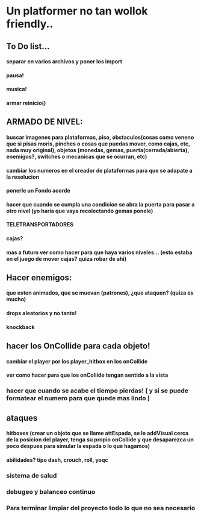 # Un platformer no tan wollok friendly..


## To Do list...

#### separar en varios archivos y poner los import

#### pausa!

#### musica!

#### armar reinicio()

## ARMADO DE NIVEL:
####    buscar imagenes para plataformas, piso, obstaculos(cosas como veneno que si pisas moris, pinches o cosas que puedas mover, como cajas, etc, nada muy original), objetos (monedas, gemas, puerta(cerrada/abierta), enemigos?, switches o mecanicas que se ocurran, etc)
####    cambiar los numeros en el creador de plataformas para que se adapate a la resolucion
####    ponerle un Fondo acorde
####    hacer que cuando se cumpla una condicion se abra la puerta para pasar a otro nivel (yo haria que vaya recolectando gemas ponele)
####    TELETRANSPORTADORES
####    cajas?
    
####    mas a futuro ver como hacer para que haya varios niveles... (esto estaba en el juego de mover cajas? quiza robar de ahi)
  
## Hacer enemigos:
   ####   que esten animados, que se muevan (patrones), ¿que ataquen? (quiza es mucho)
   ####   drops aleatorios y no tanto!
   ####   knockback


##  hacer los OnCollide para cada objeto!
  ####  cambiar el player por los player_hitbox en los onCollide
  ####  ver como hacer para que los onColiide tengan sentido a la vista
  

###  hacer que cuando se acabe el tiempo pierdas! ( y si se puede formatear el numero para que quede mas lindo )

##  ataques
   ####  hitboxes (crear un objeto que se llame attEspada, se lo addVisual cerca de la posicion del player, tenga su propio onCollide y que desaparezca un poco despues para simular la espada o lo que hagamos)
   ####  abilidades? tipo dash, crouch, roll, yoqc

###  sistema de salud

### debugeo y balanceo continuo

### Para terminar limpiar del proyecto todo lo que no sea necesario




    
